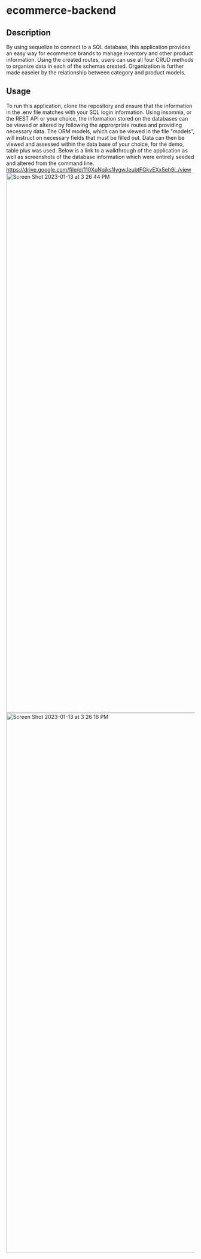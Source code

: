 # ecommerce-backend

## Description 

By using sequelize to connect to a SQL database, this application provides an easy way for ecommerce brands to manage inventory and other product information. Using the created routes, users can use all four CRUD methods to organize data in each of the schemas created. Organization is further made easeier by the relationship between category and product models.

## Usage

To run this application, clone the repository and ensure that the information in the .env file matches with your SQL login information. Using insomnia, or the REST API or your choice, the information stored on the databases can be viewed or altered by following the approrpriate routes and providing necessary data. The ORM models, which can be viewed in the file "models", will instruct on necessary fields that must be filled out. Data can then be viewed and assessed within the data base of your choice, for the demo, table plus was used. Below is a link to a walkthrough of the application as well as screenshots of the database information which were entirely seeded and altered from the command line.
https://drive.google.com/file/d/110XuNqjks1IygwJeubtFGkvEXx5eh9i_/view
<img width="1440" alt="Screen Shot 2023-01-13 at 3 26 44 PM" src="https://user-images.githubusercontent.com/109449569/212414564-ad794376-c78d-46b5-94d3-8585977048ac.png">
<img width="1440" alt="Screen Shot 2023-01-13 at 3 26 16 PM" src="https://user-images.githubusercontent.com/109449569/212414566-512a3a16-84da-4312-8f9a-d9ed23d482d2.png">
